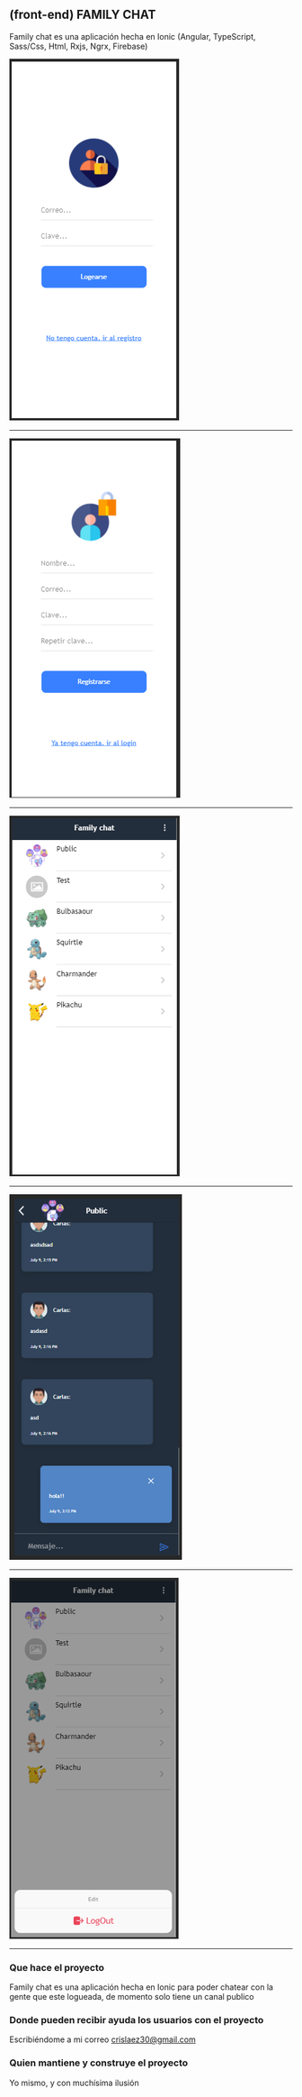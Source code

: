 ## (front-end) FAMILY CHAT

Family chat es una aplicación hecha en Ionic (Angular, TypeScript, Sass/Css, Html, Rxjs, Ngrx, Firebase)

<img src="https://github.com/crislaez/FamilyChat/blob/master/src/assets/images/foto_proyecto_1.PNG" />
<hr>
<img src="https://github.com/crislaez/FamilyChat/blob/master/src/assets/images/foto_proyecto_2.PNG" />
<hr>
<img src="https://github.com/crislaez/FamilyChat/blob/master/src/assets/images/foto_proyecto_3.PNG" />
<hr>
<img src="https://github.com/crislaez/FamilyChat/blob/master/src/assets/images/foto_proyecto_4.PNG" />
<hr>
<img src="https://github.com/crislaez/FamilyChat/blob/master/src/assets/images/foto_proyecto_5.PNG" />
<hr>


### Que hace el proyecto

Family chat es una aplicación hecha en Ionic para poder chatear con la gente que este logueada, de momento solo
tiene un canal publico
 
### Donde pueden recibir ayuda los usuarios con el proyecto
 
Escribiéndome a mi correo crislaez30@gmail.com

### Quien mantiene y construye el proyecto

Yo mismo, y con muchísima ilusión
